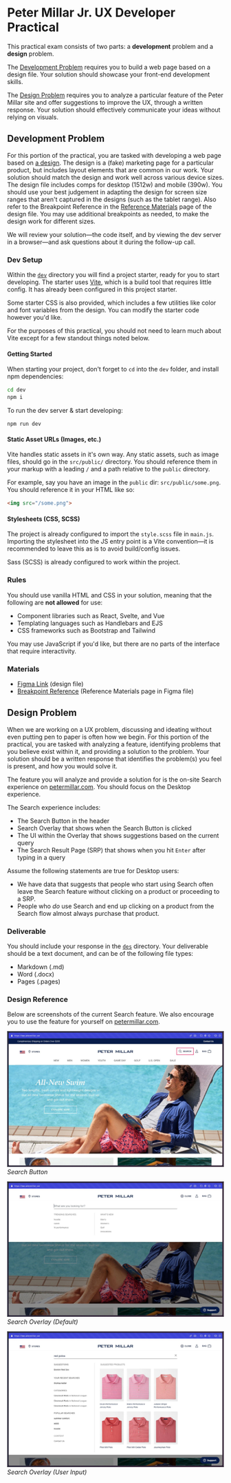 # Peter Millar Jr. UX Developer Practical

This practical exam consists of two parts: a **development** problem and a **design** problem. 

The [Development Problem](#development-problem) requires you to build a web page based on a design file. Your solution should showcase your front-end development skills. 

The [Design Problem](#design-problem) requires you to analyze a particular feature of the Peter Millar site and offer suggestions to improve the UX, through a written response. Your solution should effectively communicate your ideas without relying on visuals.

## Development Problem

For this portion of the practical, you are tasked with developing a web page based on [a design](https://www.figma.com/file/h2z4KJFwaT8h8pqYjL47Aq/UX-Developer-Practical?type=design&node-id=0-1&mode=design). The design is a (fake) marketing page for a particular product, but includes layout elements that are common in our work. Your solution should match the design and work well across various device sizes. The design file includes comps for desktop (1512w) and mobile (390w). You should use your best judgement in adapting the design for screen size ranges that aren't captured in the designs (such as the tablet range). Also refer to the Breakpoint Reference in the [Reference Materials](https://www.figma.com/file/h2z4KJFwaT8h8pqYjL47Aq/UX-Developer-Practical?type=design&node-id=36-498&mode=design) page of the design file. You may use additional breakpoints as needed, to make the design work for different sizes. 

We will review your solution—the code itself, and by viewing the dev server in a browser—and ask questions about it during the follow-up call. 

### Dev Setup

Within the [`dev`](./dev/) directory you will find a project starter, ready for you to start developing. The starter uses [Vite](https://vitejs.dev/), which is a build tool that requires little config. It has already been configured in this project starter.

Some starter CSS is also provided, which includes a few utilities like color and font variables from the design. You can modify the starter code however you'd like. 

For the purposes of this practical, you should not need to learn much about Vite except for a few standout things noted below.

#### Getting Started

When starting your project, don't forget to `cd` into the `dev` folder, and install npm dependencies:
```bash
cd dev
npm i
```
To run the dev server & start developing:
```
npm run dev
```

#### Static Asset URLs (Images, etc.)

Vite handles static assets in it's own way. Any static assets, such as image files, should go in the `src/public/` directory. You should reference them in your markup with a leading `/` and a path relative to the `public` directory.

For example, say you have an image in the `public` dir: `src/public/some.png`. You should reference it in your HTML like so:
```html
<img src="/some.png">
```

#### Stylesheets (CSS, SCSS)

The project is already configured to import the `style.scss` file in `main.js`. Importing the stylesheet into the JS entry point is a Vite convention—it is recommended to leave this as is to avoid build/config issues. 

Sass (SCSS) is already configured to work within the project.

### Rules

You should use vanilla HTML and CSS in your solution, meaning that the following are **not allowed** for use:

- Component libraries such as React, Svelte, and Vue
- Templating languages such as Handlebars and EJS
- CSS frameworks such as Bootstrap and Tailwind

You may use JavaScript if you'd like, but there are no parts of the interface that require interactivity.

### Materials

- [Figma Link](https://www.figma.com/file/h2z4KJFwaT8h8pqYjL47Aq/UX-Developer-Practical?type=design&node-id=0%3A1&mode=dev) (design file)
- [Breakpoint Reference](https://www.figma.com/file/h2z4KJFwaT8h8pqYjL47Aq/UX-Developer-Practical?type=design&node-id=36-498&mode=design) (Reference Materials page in Figma file)

## Design Problem

When we are working on a UX problem, discussing and ideating without even putting pen to paper is often how we begin. For this portion of the practical, you are tasked with analyzing a feature, identifying problems that you believe exist within it, and providing a solution to the problem. Your solution should be a written response that identifies the problem(s) you feel is present, and how you would solve it.

The feature you will analyze and provide a solution for is the on-site Search experience on [petermillar.com](https://petermillar.com). You should focus on the Desktop experience. 

The Search experience includes:
- The Search Button in the header
- Search Overlay that shows when the Search Button is clicked
- The UI within the Overlay that shows suggestions based on the current query
- The Search Result Page (SRP) that shows when you hit `Enter` after typing in a query

Assume the following statements are true for Desktop users:
- We have data that suggests that people who start using Search often leave the Search feature without clicking on a product or proceeding to a SRP.
- People who _do_ use Search and end up clicking on a product from the Search flow almost always purchase that product.

### Deliverable

You should include your response in the [`des`](./des/) directory. Your deliverable should be a text document, and can be of the following file types:

- Markdown (.md)
- Word (.docx)
- Pages (.pages)

### Design Reference

Below are screenshots of the current Search feature. We also encourage you to use the feature for yourself on [petermillar.com](https://petermillar.com).

![Screenshot of Search Button](des/screenshot-1.jpg)
_Search Button_

![Screenshot of Search Overlay](des/screenshot-2.jpg)
_Search Overlay (Default)_

![Screenshot of Search Overlay with user input](des/screenshot-3.jpg)
_Search Overlay (User Input)_
